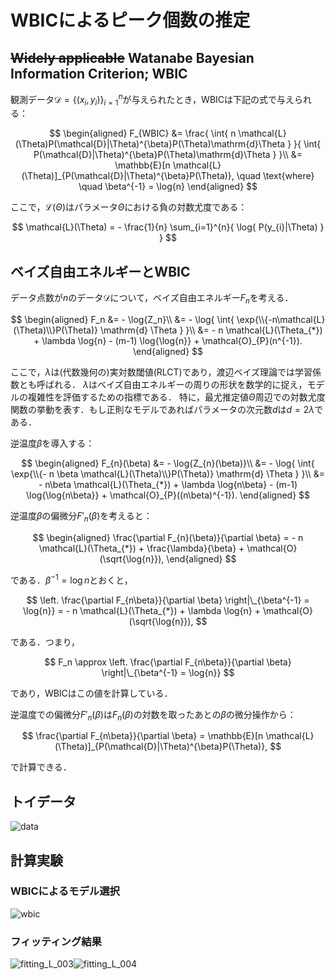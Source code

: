 # WBICによるピーク個数の推定

## ~~Widely applicable~~ Watanabe Bayesian Information Criterion; WBIC
観測データ$`\mathcal{D}=\{(x_i, y_i)\}_{i=1}^{n}`$が与えられたとき，WBICは下記の式で与えられる：

$$
\begin{aligned}
  F_{WBIC} &= \frac{
                \int{ n \mathcal{L}(\Theta)P(\mathcal{D}|\Theta)^{\beta}P(\Theta)\mathrm{d}\Theta }
              }{
                \int{ P(\mathcal{D}|\Theta)^{\beta}P(\Theta)\mathrm{d}\Theta }
              }\\
  &= \mathbb{E}[n \mathcal{L}(\Theta)]_{P(\mathcal{D}|\Theta)^{\beta}P(\Theta)},
  \quad \text{where} \quad \beta^{-1} = \log{n}
\end{aligned}
$$

ここで，$`\mathcal{L}(\Theta)`$はパラメータ$`\Theta`$における負の対数尤度である：

$$
  \mathcal{L}(\Theta) = - \frac{1}{n} \sum_{i=1}^{n}{ \log{ P(y_{i}|\Theta) } }
$$

## ベイズ自由エネルギーとWBIC
データ点数が$`n`$のデータ$`\mathcal{D}`$について，ベイズ自由エネルギー$`F_n`$を考える．

$$
\begin{aligned}
  F_n &= - \log{Z_n}\\
    &= - \log{ \int{ \exp{\\{-n\mathcal{L}(\Theta)\\}P(\Theta)} \mathrm{d} \Theta } }\\
    &= - n \mathcal{L}(\Theta_{*}) + \lambda \log{n} - (m-1) \log{\log{n}} + \mathcal{O}_{P}(n^{-1}).
\end{aligned}
$$

ここで，$`\lambda`$は(代数幾何の)実対数閾値(RLCT)であり，渡辺ベイズ理論では学習係数とも呼ばれる．
$`\lambda`$はベイズ自由エネルギーの周りの形状を数学的に捉え，モデルの複雑性を評価するための指標である．
特に，最尤推定値$`\Theta`$周辺での対数尤度関数の挙動を表す．もし正則なモデルであればパラメータの次元数$`d`$は$`d=2\lambda`$である．

逆温度$`\beta`$を導入する：

$$
\begin{aligned}
  F_{n}(\beta) &= - \log{Z_{n}(\beta)}\\
    &= - \log{ \int{ \exp{\\{- n \beta \mathcal{L}(\Theta)\\}P(\Theta)} \mathrm{d} \Theta } }\\
    &= - n\beta \mathcal{L}(\Theta_{*}) + \lambda \log{n\beta} - (m-1) \log{\log{n\beta}} + \mathcal{O}_{P}((n\beta)^{-1}).
\end{aligned}
$$

逆温度$`\beta`$の偏微分$`F'_{n}(\beta)`$を考えると：

$$
\begin{aligned}
  \frac{\partial F_{n}(\beta)}{\partial \beta} = - n \mathcal{L}(\Theta_{*}) + \frac{\lambda}{\beta} + \mathcal{O}(\sqrt{\log{n}}),
\end{aligned}
$$

である．$`\beta^{-1} = \log{n}`$とおくと，

$$
  \left. \frac{\partial F_{n\beta}}{\partial \beta} \right|\_{\beta^{-1} = \log{n}} = - n \mathcal{L}(\Theta_{*}) + \lambda \log{n} + \mathcal{O}(\sqrt{\log{n}}),
$$

である．つまり，

$$
  F_n \approx \left. \frac{\partial F_{n\beta}}{\partial \beta} \right|\_{\beta^{-1} = \log{n}}
$$

であり，WBICはこの値を計算している．

逆温度での偏微分$`F'_{n}(\beta)`$は$`F_{n}(\beta)`$の対数を取ったあとの$`\beta`$の微分操作から：

$$
  \frac{\partial F_{n\beta}}{\partial \beta} = \mathbb{E}[n \mathcal{L}(\Theta)]_{P(\mathcal{D}|\Theta)^{\beta}P(\Theta)},
$$

で計算できる．

## トイデータ

![data](https://github.com/user-attachments/assets/a00186c2-6fcf-485d-a5f5-f22ac95c0036)

## 計算実験

### WBICによるモデル選択

![wbic](https://github.com/user-attachments/assets/eb90503b-a191-44aa-8391-85aaa0804259)


### フィッティング結果

![fitting_L_003](https://github.com/user-attachments/assets/e6e0b702-80e8-414a-8872-2b17487993cb)![fitting_L_004](https://github.com/user-attachments/assets/5dea02cd-7bb1-4a72-8632-25e8a339ca3e)

